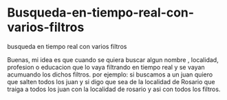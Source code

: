# Busqueda-en-tiempo-real-con-varios-filtros
busqueda en tiempo real con varios filtros

Buenas, mi idea  es que  cuando se quiera buscar algun nombre , localidad, profesion o  educacion que lo vaya filtrando en tiempo real y se vayan acumuando los  dichos filtros.
por ejemplo: si buscamos  a un juan quiero  que salten todos los juan  y si digo  que sea de la localidad de Rosario que  traiga a todos los juan con la localidad de rosario y asi con  todos los filtros.
